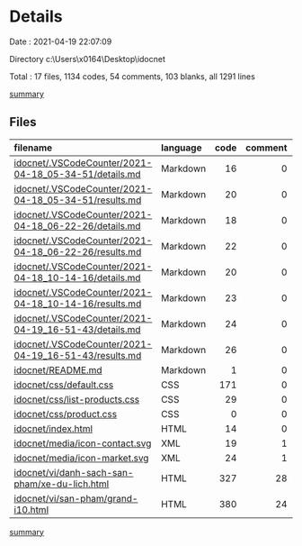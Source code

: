 # Details

Date : 2021-04-19 22:07:09

Directory c:\Users\x0164\Desktop\idocnet

Total : 17 files,  1134 codes, 54 comments, 103 blanks, all 1291 lines

[summary](results.md)

## Files
| filename | language | code | comment | blank | total |
| :--- | :--- | ---: | ---: | ---: | ---: |
| [idocnet/.VSCodeCounter/2021-04-18_05-34-51/details.md](/idocnet/.VSCodeCounter/2021-04-18_05-34-51/details.md) | Markdown | 16 | 0 | 6 | 22 |
| [idocnet/.VSCodeCounter/2021-04-18_05-34-51/results.md](/idocnet/.VSCodeCounter/2021-04-18_05-34-51/results.md) | Markdown | 20 | 0 | 7 | 27 |
| [idocnet/.VSCodeCounter/2021-04-18_06-22-26/details.md](/idocnet/.VSCodeCounter/2021-04-18_06-22-26/details.md) | Markdown | 18 | 0 | 6 | 24 |
| [idocnet/.VSCodeCounter/2021-04-18_06-22-26/results.md](/idocnet/.VSCodeCounter/2021-04-18_06-22-26/results.md) | Markdown | 22 | 0 | 7 | 29 |
| [idocnet/.VSCodeCounter/2021-04-18_10-14-16/details.md](/idocnet/.VSCodeCounter/2021-04-18_10-14-16/details.md) | Markdown | 20 | 0 | 6 | 26 |
| [idocnet/.VSCodeCounter/2021-04-18_10-14-16/results.md](/idocnet/.VSCodeCounter/2021-04-18_10-14-16/results.md) | Markdown | 23 | 0 | 7 | 30 |
| [idocnet/.VSCodeCounter/2021-04-19_16-51-43/details.md](/idocnet/.VSCodeCounter/2021-04-19_16-51-43/details.md) | Markdown | 24 | 0 | 6 | 30 |
| [idocnet/.VSCodeCounter/2021-04-19_16-51-43/results.md](/idocnet/.VSCodeCounter/2021-04-19_16-51-43/results.md) | Markdown | 26 | 0 | 7 | 33 |
| [idocnet/README.md](/idocnet/README.md) | Markdown | 1 | 0 | 0 | 1 |
| [idocnet/css/default.css](/idocnet/css/default.css) | CSS | 171 | 0 | 39 | 210 |
| [idocnet/css/list-products.css](/idocnet/css/list-products.css) | CSS | 29 | 0 | 7 | 36 |
| [idocnet/css/product.css](/idocnet/css/product.css) | CSS | 0 | 0 | 1 | 1 |
| [idocnet/index.html](/idocnet/index.html) | HTML | 14 | 0 | 0 | 14 |
| [idocnet/media/icon-contact.svg](/idocnet/media/icon-contact.svg) | XML | 19 | 1 | 1 | 21 |
| [idocnet/media/icon-market.svg](/idocnet/media/icon-market.svg) | XML | 24 | 1 | 1 | 26 |
| [idocnet/vi/danh-sach-san-pham/xe-du-lich.html](/idocnet/vi/danh-sach-san-pham/xe-du-lich.html) | HTML | 327 | 28 | 2 | 357 |
| [idocnet/vi/san-pham/grand-i10.html](/idocnet/vi/san-pham/grand-i10.html) | HTML | 380 | 24 | 0 | 404 |

[summary](results.md)